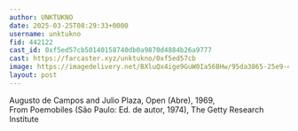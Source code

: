 ```yaml
---
author: UNKTUKNO
date: 2025-03-25T08:29:33+0000
username: unktukno
fid: 442122
cast_id: 0xf5ed57cb50140158740db0a9870d4884b26a9777
cast: https://farcaster.xyz/unktukno/0xf5ed57cb
image: https://imagedelivery.net/BXluQx4ige9GuW0Ia56BHw/95da3865-25e9-4d73-dcda-9974b7252b00/original
layout: post
---
```


Augusto de Campos and Julio Plaza, Open (Abre), 1969, From Poemobiles (São Paulo: Ed. de autor, 1974), The Getty Research Institute

<img src='https://imagedelivery.net/BXluQx4ige9GuW0Ia56BHw/95da3865-25e9-4d73-dcda-9974b7252b00/original' alt='' referrerpolicy='no-referrer'/>
